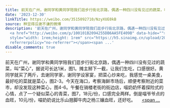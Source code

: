 ```yaml
---
title: 前天在广州，谢同学和黄同学陪我们逛步行街北京路，偶遇一种四川没有见过的蔬菜，叫“菜心”，据说可长达1米，图1。摊主掰下一截，让我们生吃，口感很好。黄同学...
date: '2023-12-30'
linkTitle: https://weibo.com/3515092710/NzyXUE0kB
source: 种豆得瓜谢不谦的微博
description: '前天在广州，谢同学和黄同学陪我们逛步行街北京路，偶遇一种四川没有见过的蔬菜，叫“菜心”，据说可长达1米，图1。摊主掰下一截，让我们生吃，口感很好。黄同学就买了两斤，去谢同学家，谢同学设家宴，把菜心炒来吃，我感觉一桌美食，最好吃的菜就是菜心，图2-3。今天在海口，考察海鲜市场后，顺便考察附近的菜市，却没发现这种菜心，图4-6。午餐在骑楼老街的街边店，喵奶奶怀着探险式的心情，点了一个疑似菜心的青菜，图7，18元/份，口感完全两样。倒是喵爷爷点的血旺，10元/份，喵奶奶说比乐山翘脚牛肉之杨三孃血旺，还好吃。
  <a href="http://weibo.com/p/100101B2094255DB6AA5FE409B" data-hide=""><span class="url-icon"><img
  style="width: 1rem;height: 1rem" src="https://h5.sinaimg.cn/upload/2015/09/25/3/timeline_card_small_location_default.png"
  referrerpolicy="no-referrer"></span><span ...'
disable_comments: true
---
```

前天在广州，谢同学和黄同学陪我们逛步行街北京路，偶遇一种四川没有见过的蔬菜，叫“菜心”，据说可长达1米，图1。摊主掰下一截，让我们生吃，口感很好。黄同学就买了两斤，去谢同学家，谢同学设家宴，把菜心炒来吃，我感觉一桌美食，最好吃的菜就是菜心，图2-3。今天在海口，考察海鲜市场后，顺便考察附近的菜市，却没发现这种菜心，图4-6。午餐在骑楼老街的街边店，喵奶奶怀着探险式的心情，点了一个疑似菜心的青菜，图7，18元/份，口感完全两样。倒是喵爷爷点的血旺，10元/份，喵奶奶说比乐山翘脚牛肉之杨三孃血旺，还好吃。 <a href="http://weibo.com/p/100101B2094255DB6AA5FE409B" data-hide=""><span class="url-icon"><img style="width: 1rem;height: 1rem" src="https://h5.sinaimg.cn/upload/2015/09/25/3/timeline_card_small_location_default.png" referrerpolicy="no-referrer"></span><span ...